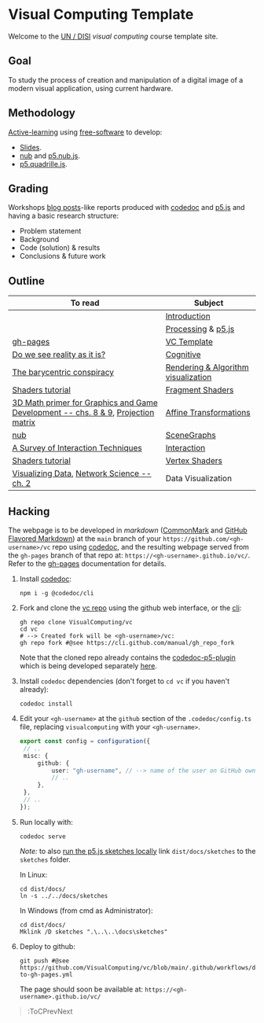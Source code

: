 # Visual Computing Template

Welcome to the [UN / DISI](http://www.ingenieria.unal.edu.co/dependencias/departamentos/departamento-de-ingenieria-de-sistemas-e-industrial) _visual computing_ course template site.

## Goal

To study the process of creation and manipulation of a digital image of a modern visual application, using current hardware.

## Methodology

[Active-learning](https://en.wikipedia.org/wiki/Active_learning) using [free-software](https://en.wikipedia.org/wiki/Free_software) to develop:

- [Slides](https://github.com/orgs/VisualComputing/teams/presentations/repositories).
- [nub](https://github.com/VisualComputing/nub) and [p5.nub.js](https://github.com/VisualComputing/p5.nub.js).
- [p5.quadrille.js](https://github.com/objetos/p5.quadrille.js).

## Grading

Workshops [blog posts](https://en.wikipedia.org/wiki/Edublog)-like reports produced with [codedoc](https://codedoc.cc/) and [p5.js](https://p5js.org/) and having a basic research structure:

- Problem statement
- Background
- Code (solution) & results
- Conclusions & future work

## Outline

| To read                                                                                                                                                                                                                                                             | Subject                                                                             |
| ------------------------------------------------------------------------------------------------------------------------------------------------------------------------------------------------------------------------------------------------------------------- | ----------------------------------------------------------------------------------- |
|                                                                                                                                                                                                                                                                     | [Introduction](https://github.com/VisualComputing/Introduction)                     |
|                                                                                                                                                                                                                                                                     | [Processing](https://processing.org/) & [p5.js](https://p5js.org/)                  |
| [gh-pages](https://pages.github.com/)                                                                                                                                                                                                                               | [VC Template](https://visualcomputing.github.io/vc/)                                |
| [Do we see reality as it is?](http://y2u.be/oYp5XuGYqqY)                                                                                                                                                                                                            | [Cognitive](https://github.com/VisualComputing/Cognitive)                           |
| [The barycentric conspiracy](https://fgiesen.wordpress.com/2013/02/06/the-barycentric-conspirac/)                                                                                                                                                                   | [Rendering & Algorithm visualization](https://github.com/VisualComputing/Rendering) |
| [Shaders tutorial](https://processing.org/tutorials/pshader/)                                                                                                                                                                                                       | [Fragment Shaders](https://github.com/VisualComputing/FragmentShaders)              |
| [3D Math primer for Graphics and Game Development -- chs. 8 & 9](https://tfetimes.com/wp-content/uploads/2015/04/F.Dunn-I.Parberry-3D-Math-Primer-for-Graphics-and-Game-Development.pdf), [Projection matrix](http://www.songho.ca/opengl/gl_projectionmatrix.html) | [Affine Transformations](https://github.com/VisualComputing/Transformations)        |
| [nub](https://github.com/VisualComputing/nub)                                                                                                                                                                                                                       | [SceneGraphs](https://github.com/VisualComputing/SceneGraphs)                       |
| [A Survey of Interaction Techniques](https://hal.inria.fr/hal-00789413/document)                                                                                                                                                                                    | [Interaction](https://github.com/VisualComputing/Interaction)                       |
| [Shaders tutorial](https://processing.org/tutorials/pshader/)                                                                                                                                                                                                       | [Vertex Shaders](https://github.com/VisualComputing/VertexShaders)                  |
| [Visualizing Data](http://media.espora.org/mgoblin_media/media_entries/1633/Visualizing_Data.pdf), [Network Science -- ch. 2](http://networksciencebook.com/chapter/2)                                                                                              | Data Visualization                                                                  |

## Hacking

The webpage is to be developed in _markdown_ ([CommonMark](https://spec.commonmark.org/0.29/) and [GitHub Flavored Markdown](https://github.github.com/gfm/)) at the `main` branch of your `https://github.com/<gh-username>/vc` repo using [codedoc](https://codedoc.cc/), and the resulting webpage served from the `gh-pages` branch of that repo at: `https://<gh-username>.github.io/vc/`. Refer to the [gh-pages](https://pages.github.com/) documentation for details.

1. Install [codedoc](https://codedoc.cc/):
   ```shell
   npm i -g @codedoc/cli
   ```
2. Fork and clone the [vc repo](https://github.com/VisualComputing/vc/) using the github web interface, or the [cli](https://cli.github.com/):
   ```shell
   gh repo clone VisualComputing/vc
   cd vc
   # --> Created fork will be <gh-username>/vc:
   gh repo fork #@see https://cli.github.com/manual/gh_repo_fork
   ```
   Note that the cloned repo already contains the [codedoc-p5-plugin](https://github.com/VisualComputing/vc/tree/main/.codedoc/components/p5) which is being developed separately [here](https://github.com/VisualComputing/codedoc-p5-plugin).
3. Install `codedoc` dependencies (don't forget to `cd vc` if you haven't already):
   ```shell
   codedoc install
   ```
4. Edit your `<gh-username>` at the `github` section of the `.codedoc/config.ts` file, replacing `visualcomputing` with your `<gh-username>`.
   ```ts | config.ts
   export const config = configuration({
   	// ..
   	misc: {
   		github: {
   			user: "gh-username", // --> name of the user on GitHub owning the repo
   			// ..
   		},
   	},
   	// ..
   });
   ```
5. Run locally with:

   ```shell
   codedoc serve
   ```

   _Note:_ to also [run the p5.js sketches locally](https://codedoc.cc/docs/config/output#build-files-on-git) link `dist/docs/sketches` to the `sketches` folder.

   In Linux:

   ```shell
   cd dist/docs/
   ln -s ../../docs/sketches
   ```

   In Windows (from cmd as Administrator):

   ```shell
   cd dist/docs/
   Mklink /D sketches ".\..\..\docs\sketches"
   ```

6. Deploy to github:
   ```shell
   git push #@see https://github.com/VisualComputing/vc/blob/main/.github/workflows/deploy-to-gh-pages.yml
   ```
   The page should soon be available at: `https://<gh-username>.github.io/vc/`

> :ToCPrevNext

